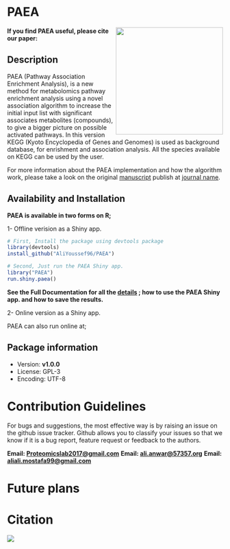 # PAEA


<img align="right" width="250" height="250" src="https://github.com/AliYoussef96/PEAA/blob/main/logos/paealogo.png">

**If you find PAEA useful, please cite our paper:**


## Description

PAEA (Pathway Association Enrichment Analysis), is a new method for metabolomics pathway enrichment analysis using a novel association algorithm to increase the initial input list with significant associates metabolites (compounds), to give a bigger picture on possible activated pathways. In this version KEGG (Kyoto Encyclopedia of Genes and Genomes) is used as background database, for enrishment and association analysis. All the species available on KEGG can be used by the user.

For more information about the PAEA implementation and how the algorithm work, please take a look on the original [manuscript]() publish at [journal name]().

## Availability and Installation 

**PAEA is available in two forms on R;**

1-	Offline verision as a Shiny app.

```R
# First, Install the package using devtools package
library(devtools)
install_github("AliYoussef96/PAEA")

# Second, Just run the PAEA Shiny app.
library("PAEA")
run.shiny.paea()
```

**See the Full Documentation for all the [details]() ; how to use the PAEA Shiny app. and how to save the results.**

2-	Online version as a Shiny app.

PAEA can also run online at; 

## Package information

- Version: **v1.0.0**
- License: GPL-3
- Encoding: UTF-8


# Contribution Guidelines

For bugs and suggestions, the most effective way is by raising an issue on the github issue tracker. Github allows you to classify your issues so that we know if it is a bug report, feature request or feedback to the authors.

**Email: Proteomicslab2017@gmail.com**
**Email: ali.anwar@57357.org**
**Email: aliali.mostafa99@gmail.com**

# Future plans

# Citation

![](https://www.57357.org/app/uploads/2019/12/logo-2.png)
